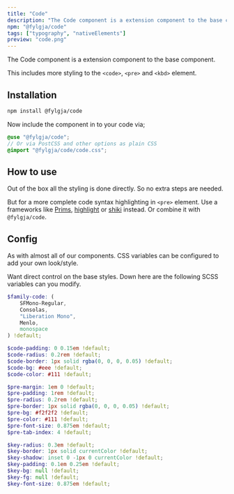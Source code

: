 ```yaml
---
title: "Code"
description: "The Code component is a extension component to the base component."
npm: "@fylgja/code"
tags: ["typography", "nativeElements"]
preview: "code.png"
---
```


The Code component is a extension component to the base component.

This includes more styling to the `<code>`, `<pre>` and `<kbd>` element.

## Installation

```bash
npm install @fylgja/code
```

Now include the component in to your code via;

```scss
@use "@fylgja/code";
// Or via PostCSS and other options as plain CSS
@import "@fylgja/code/code.css";
```

## How to use

Out of the box all the styling is done directly.
So no extra steps are needed.

But for a more complete code syntax highlighting in `<pre>` element.
Use a frameworks like
[Prims](https://prismjs.com/),
[highlight](https://highlightjs.org/)
or [shiki](https://shiki.matsu.io/) instead.
Or combine it with `@fylgja/code`.

## Config

As with almost all of our components.
CSS variables can be configured to add your own look/style.

Want direct control on the base styles.
Down here are the following SCSS variables can you modify.

```scss
$family-code: (
    SFMono-Regular,
    Consolas,
    "Liberation Mono",
    Menlo,
    monospace
) !default;

$code-padding: 0 0.15em !default;
$code-radius: 0.2rem !default;
$code-border: 1px solid rgba(0, 0, 0, 0.05) !default;
$code-bg: #eee !default;
$code-color: #111 !default;

$pre-margin: 1em 0 !default;
$pre-padding: 1rem !default;
$pre-radius: 0.2rem !default;
$pre-border: 1px solid rgba(0, 0, 0, 0.05) !default;
$pre-bg: #f2f2f2 !default;
$pre-color: #111 !default;
$pre-font-size: 0.875em !default;
$pre-tab-index: 4 !default;

$key-radius: 0.3em !default;
$key-border: 1px solid currentColor !default;
$key-shadow: inset 0 -1px 0 currentColor !default;
$key-padding: 0.1em 0.25em !default;
$key-bg: null !default;
$key-fg: null !default;
$key-font-size: 0.875em !default;
```

